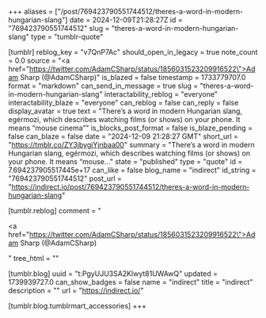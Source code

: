 +++
aliases = ["/post/769423790551744512/theres-a-word-in-modern-hungarian-slang"]
date = 2024-12-09T21:28:27Z
id = "769423790551744512"
slug = "theres-a-word-in-modern-hungarian-slang"
type = "tumblr-quote"

[tumblr]
reblog_key = "v7QnP7Ac"
should_open_in_legacy = true
note_count = 0.0
source = "<a href=\"https://twitter.com/AdamCSharp/status/1856031523209916522\">Adam Sharp (@AdamCSharp)</a>"
is_blazed = false
timestamp = 1733779707.0
format = "markdown"
can_send_in_message = true
slug = "theres-a-word-in-modern-hungarian-slang"
interactability_reblog = "everyone"
interactability_blaze = "everyone"
can_reblog = false
can_reply = false
display_avatar = true
text = "There’s a word in modern Hungarian slang, egérmozi, which describes watching films (or shows) on your phone. It means “mouse cinema”"
is_blocks_post_format = false
is_blaze_pending = false
can_blaze = false
date = "2024-12-09 21:28:27 GMT"
short_url = "https://tmblr.co/ZY3jbygjYjnbaa00"
summary = "There’s a word in modern Hungarian slang, egérmozi, which describes watching films (or shows) on your phone. It means “mouse..."
state = "published"
type = "quote"
id = 7.694237905517445e+17
can_like = false
blog_name = "indirect"
id_string = "769423790551744512"
post_url = "https://indirect.io/post/769423790551744512/theres-a-word-in-modern-hungarian-slang"

[tumblr.reblog]
comment = "<p><a href=\"https://twitter.com/AdamCSharp/status/1856031523209916522\">Adam Sharp (@AdamCSharp)</a></p>"
tree_html = ""

[tumblr.blog]
uuid = "t:PgyUJU3SA2Klwyt81UWAwQ"
updated = 1739939727.0
can_show_badges = false
name = "indirect"
title = "indirect"
description = ""
url = "https://indirect.io/"

[tumblr.blog.tumblrmart_accessories]
+++
